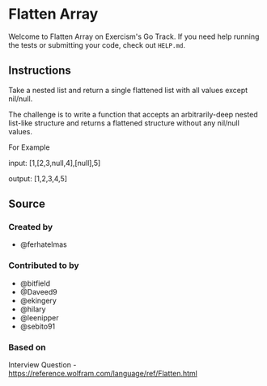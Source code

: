 # Flatten Array

Welcome to Flatten Array on Exercism's Go Track.
If you need help running the tests or submitting your code, check out `HELP.md`.

## Instructions

Take a nested list and return a single flattened list with all values except nil/null.

The challenge is to write a function that accepts an arbitrarily-deep nested list-like structure and returns a flattened structure without any nil/null values.

For Example

input: [1,[2,3,null,4],[null],5]

output: [1,2,3,4,5]

## Source

### Created by

- @ferhatelmas

### Contributed to by

- @bitfield
- @Daveed9
- @ekingery
- @hilary
- @leenipper
- @sebito91

### Based on

Interview Question - <https://reference.wolfram.com/language/ref/Flatten.html>
